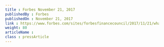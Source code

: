 ```yaml
---
title : Forbes November 21, 2017
publishedBy : Forbes
publishedOn : November 21, 2017
link : https://www.forbes.com/sites/forbesfinancecouncil/2017/11/21/what-to-consider-in-an-ico/#485f17cc5c44
weight: 80
articleName : 
class : pressArticle
---
```


